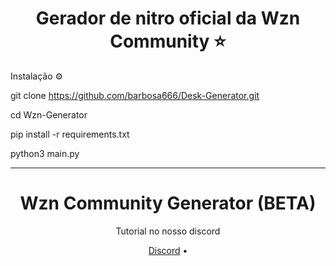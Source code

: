 <h1 align="center">Gerador de nitro oficial da Wzn Community  ⭐ </h1>



Instalação ⚙️

git clone https://github.com/barbosa666/Desk-Generator.git

cd Wzn-Generator

pip install -r requirements.txt

python3 main.py

______________________________________________________________

<h1 align="center">Wzn Community Generator (BETA)</h1>
<p align="center">


  <p align="center">
    Tutorial no nosso discord
  </p>
</p> 



<p align="center">
  <a href="https://discord.gg/M8YzzSxqu6">Discord</a> •

